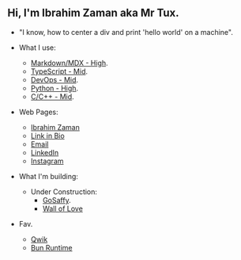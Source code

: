 ## Hi, I'm Ibrahim Zaman aka Mr Tux.

- "I know, how to center a div and print \'hello world\' on a machine".

- What I use:
    - [Markdown/MDX - High](www.markdownguide.org).
    - [TypeScript - Mid](https://www.typescriptlang.org/).
    - [DevOps - Mid](www.docker.com).
    - [Python - High](https://python.org).
    - [C/C++ - Mid](www.markdownguide.org).
 
- Web Pages:
    - [Ibrahim Zaman](https://abrahimzaman.com)
    - [Link in Bio](https://tiles.bio/abrahimzaman360)
    - [Email](mailto:abrahimzaman3@gmail.com)
    - [LinkedIn](https://linkedin.com/in/abrahimzaman360)
    - [Instagram](https://instagram.com/abrahimzaman360)
    
- What I'm building:
  - Under Construction:  
      - [GoSaffy](https://saffy.ai).
      - [Wall of Love](https://walloflove.social)
 
- Fav.
  - [Qwik](https://qwik.builder.io/)
  - [Bun Runtime](https://bun.sh)

